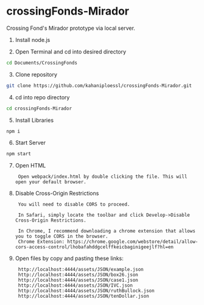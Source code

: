 # crossingFonds-Mirador
Crossing Fond's Mirador prototype via local server.

1. Install node.js

2. Open Terminal and cd into desired directory

```sh
cd Documents/CrossingFonds
```

3. Clone repository

```sh
git clone https://github.com/kahaniploessl/crossingFonds-Mirador.git
```
    

4. cd into repo directory

```sh
cd crossingFonds-Mirador
```

5. Install Libraries

```sh
npm i
```

6. Start Server

```sh
npm start
```

7. Open HTML

        Open webpack/index.html by double clicking the file. This will open your default browser. 

8. Disable Cross-Origin Restrictions

        You will need to disable CORS to proceed. 
        
        In Safari, simply locate the toolbar and click Develop->Disable Cross-Origin Restrictions.
        
        In Chrome, I recommend downloading a chrome extension that allows you to toggle CORS in the browser.
        Chrome Extension: https://chrome.google.com/webstore/detail/allow-cors-access-control/lhobafahddgcelffkeicbaginigeejlf?hl=en

9. Open files by copy and pasting these links:

        http://localhost:4444/assets/JSON/example.json
        http://localhost:4444/assets/JSON/box26.json
        http://localhost:4444/assets/JSON/case1.json
        http://localhost:4444/assets/JSON/IVC.json
        http://localhost:4444/assets/JSON/ruthBullock.json
        http://localhost:4444/assets/JSON/tenDollar.json


